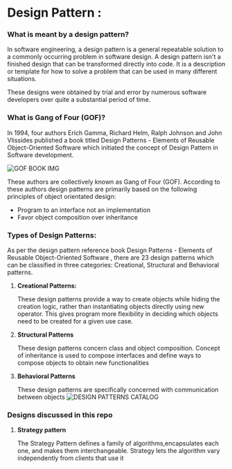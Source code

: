 # Design Pattern :
### What is meant by a design pattern?
In software engineering, a design pattern is a general repeatable solution to a commonly occurring problem in software design. A design pattern isn't a finished design that can be transformed directly into code. It is a description or template for how to solve a problem that can be used in many different situations.

These designs were obtained by trial and error by numerous software developers over quite a substantial period of time.

### What is Gang of Four (GOF)?
In 1994, four authors Erich Gamma, Richard Helm, Ralph Johnson and John Vlissides published a book titled Design Patterns - Elements of Reusable Object-Oriented Software which initiated the concept of Design Pattern in Software development.

![GOF BOOK IMG](https://springframework.guru/wp-content/uploads/2015/04/9780201633610.jpg)

These authors are collectively known as Gang of Four (GOF). According to these authors design patterns are primarily based on the following principles of object orientated design:

* Program to an interface not an implementation
* Favor object composition over inheritance
### Types of Design Patterns:
As per the design pattern reference book Design Patterns - Elements of Reusable Object-Oriented Software , there are 23 design patterns which can be classified in three categories: Creational, Structural and Behavioral patterns.
1. **Creational Patterns:**
   
   These design patterns provide a way to create objects while hiding the creation logic, rather than instantiating objects directly using new operator. This gives program more flexibility in deciding which objects need to be created for a given use case.
2. **Structural Patterns**
   
   These design patterns concern class and object composition. Concept of inheritance is used to compose interfaces and define ways to compose objects to obtain new functionalities
3. **Behavioral Patterns**
   
      These design patterns are specifically concerned with communication between objects
   ![DESIGN PATTERNS CATALOG](https://circle.visual-paradigm.com/wp-content/uploads/2017/08/GoF-Design-Patterns-Catalog.png)
   
### Designs discussed in this repo
1. **Strategy pattern**

   The Strategy Pattern defines a family of algorithms,encapsulates each one, and makes them interchangeable. Strategy lets the algorithm vary independently from clients that use it